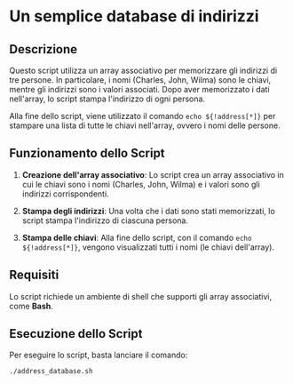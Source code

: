# Un semplice database di indirizzi

## Descrizione

Questo script utilizza un array associativo per memorizzare gli indirizzi di tre persone. In particolare, i nomi (Charles, John, Wilma) sono le chiavi, mentre gli indirizzi sono i valori associati. Dopo aver memorizzato i dati nell'array, lo script stampa l'indirizzo di ogni persona.

Alla fine dello script, viene utilizzato il comando `echo ${!address[*]}` per stampare una lista di tutte le chiavi nell'array, ovvero i nomi delle persone.

## Funzionamento dello Script

1. **Creazione dell'array associativo**: 
   Lo script crea un array associativo in cui le chiavi sono i nomi (Charles, John, Wilma) e i valori sono gli indirizzi corrispondenti.

2. **Stampa degli indirizzi**: 
   Una volta che i dati sono stati memorizzati, lo script stampa l'indirizzo di ciascuna persona.

3. **Stampa delle chiavi**: 
   Alla fine dello script, con il comando `echo ${!address[*]}`, vengono visualizzati tutti i nomi (le chiavi dell'array).

## Requisiti

Lo script richiede un ambiente di shell che supporti gli array associativi, come **Bash**.

## Esecuzione dello Script

Per eseguire lo script, basta lanciare il comando:

```bash
./address_database.sh

